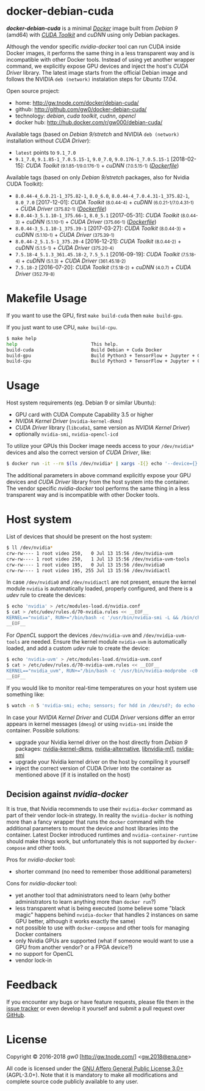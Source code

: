 docker-debian-cuda
==================

***docker-debian-cuda*** is a minimal [*Docker*](http://www.docker.com/) image built from *Debian 9* (amd64) with [*CUDA Toolkit*](http://developer.nvidia.com/cuda-toolkit) and *cuDNN* using only Debian packages.

Although the vendor specific *nvidia-docker* tool can run CUDA inside Docker images, it performs the same thing in a less transparent way and is incompatible with other Docker tools. Instead of using yet another wrapper command, we explicitly expose GPU devices and inject the host's *CUDA Driver* library. The latest image starts from the official Debian image and follows the NVIDIA `deb (network)` instalation steps for *Ubuntu 17.04*.

Open source project:

- <i class="fa fa-fw fa-home"></i> home: <http://gw.tnode.com/docker/debian-cuda/>
- <i class="fa fa-fw fa-github-square"></i> github: <http://github.com/gw0/docker-debian-cuda/>
- <i class="fa fa-fw fa-laptop"></i> technology: *debian*, *cuda toolkit*, *cudnn*, *opencl*
- <i class="fa fa-fw fa-database"></i> docker hub: <http://hub.docker.com/r/gw000/debian-cuda/>

Available tags (based on *Debian 9/stretch* and NVIDIA `deb (network)` installation without *CUDA Driver*):

- `latest` points to `9.1_7.0`
- `9.1_7.0`, `9.1.85-1_7.0.5.15-1`, `9.0_7.0`, `9.0.176-1_7.0.5.15-1` [2018-02-15]: *CUDA Toolkit* <small>(9.1.85-1/9.0.176-1)</small> + *cuDNN* <small>(7.0.5.15-1)</small> ([*Dockerfile*](http://github.com/gw0/docker-debian-cuda/blob/master/Dockerfile))

Available tags (based on only *Debian 9/stretch* packages, also for Nvidia CUDA Toolkit):

- `8.0.44-4_6.0.21-1_375.82-1`, `8.0_6.0`, `8.0.44-4_7.0.4.31-1_375.82-1`, `8.0_7.0` [2017-12-01]: *CUDA Toolkit* <small>(8.0.44-4)</small> + *cuDNN* <small>(6.0.21-1/7.0.4.31-1)</small> + *CUDA Driver* <small>(375.82-1)</small> ([*Dockerfile*](http://github.com/gw0/docker-debian-cuda/blob/master/Dockerfile))
- `8.0.44-3_5.1.10-1_375.66-1`, `8.0_5.1` [2017-05-31]: *CUDA Toolkit* <small>(8.0.44-3)</small> + *cuDNN* <small>(5.1.10-1)</small> + *CUDA Driver* <small>(375.66-1)</small> ([*Dockerfile*](http://github.com/gw0/docker-debian-cuda/blob/master/Dockerfile))
- `8.0.44-3_5.1.10-1_375.39-1` [2017-03-27]: *CUDA Toolkit* <small>(8.0.44-3)</small> + *cuDNN* <small>(5.1.10-1)</small> + *CUDA Driver* <small>(375.39-1)</small>
- `8.0.44-2_5.1.5-1_375.20-4` [2016-12-21]: *CUDA Toolkit* <small>(8.0.44-2)</small> + *cuDNN* <small>(5.1.5-1)</small> + *CUDA Driver* <small>(375.20-4)</small>
- `7.5.18-4_5.1.3_361.45.18-2`, `7.5_5.1` [2016-09-19]: *CUDA Toolkit* <small>(7.5.18-4)</small> + *cuDNN* <small>(5.1.3)</small> + *CUDA Driver* <small>(361.45.18-2)</small>
- `7.5.18-2` [2016-07-20]: *CUDA Toolkit* <small>(7.5.18-2)</small> + *cuDNN* <small>(4.0.7)</small> + *CUDA Driver* <small>(352.79-8)</small>


Makefile Usage
==============

If you want to use the GPU, first `make build-cuda` then `make build-gpu`.

If you just want to use CPU, `make build-cpu`.

```bash
$ make help
help                           This help.
build-cuda                     Build Debian + Cuda Docker
build-gpu                      Build Python3 + TensorFlow + Jupyter + GPU Docker
build-cpu                      Build Python3 + TensorFlow + Jupyter + CPU Docker
```


Usage
=====

Host system requirements (eg. Debian 9 or similar Ubuntu):

- GPU card with CUDA Compute Capability 3.5 or higher
- *NVIDIA Kernel Driver* (`nvidia-kernel-dkms`)
- *CUDA Driver* library (`libcuda1`, same version as *NVIDIA Kernel Driver*)
- optionally `nvidia-smi`, `nvidia-opencl-icd`

To utilize your GPUs this Docker image needs access to your `/dev/nvidia*` devices and also the correct version of *CUDA Driver*, like:

```bash
$ docker run -it --rm $(ls /dev/nvidia* | xargs -I{} echo '--device={}') $(ls /usr/lib/x86_64-linux-gnu/{libcuda,libnvidia}* | xargs -I{} echo '-v {}:{}:ro') gw000/debian-cuda
```

The additional parameters in above command explicitly expose your GPU devices and *CUDA Driver* library from the host system into the container. The vendor specific *nvidia-docker* tool performs the same thing in a less transparent way and is incompatible with other Docker tools.


Host system
===========

List of devices that should be present on the host system:

```bash
$ ll /dev/nvidia*
crw-rw---- 1 root video 250,   0 Jul 13 15:56 /dev/nvidia-uvm
crw-rw---- 1 root video 250,   1 Jul 13 15:56 /dev/nvidia-uvm-tools
crw-rw---- 1 root video 195,   0 Jul 13 15:56 /dev/nvidia0
crw-rw---- 1 root video 195, 255 Jul 13 15:56 /dev/nvidiactl
```

In case `/dev/nvidia0` and `/dev/nvidiactl` are not present, ensure the kernel module `nvidia` is automatically loaded, properly configured, and there is a *udev* rule to create the devices:

```bash
$ echo 'nvidia' > /etc/modules-load.d/nvidia.conf
$ cat > /etc/udev/rules.d/70-nvidia.rules << __EOF__
KERNEL=="nvidia", RUN+="/bin/bash -c '/usr/bin/nvidia-smi -L && /bin/chmod 0660 /dev/nvidia* && /bin/chgrp video /dev/nvidia*'"
__EOF__
```

For *OpenCL* support the devices `/dev/nvidia-uvm` and `/dev/nvidia-uvm-tools` are needed. Ensure the kernel module `nvidia-uvm` is automatically loaded, and add a custom *udev* rule to create the device:

```bash
$ echo 'nvidia-uvm' > /etc/modules-load.d/nvidia-uvm.conf
$ cat > /etc/udev/rules.d/70-nvidia-uvm.rules << __EOF__
KERNEL=="nvidia_uvm", RUN+="/bin/bash -c '/usr/bin/nvidia-modprobe -c0 -u && /bin/chmod 0660 /dev/nvidia-uvm* && /bin/chgrp video /dev/nvidia-uvm*'"
__EOF__
```

If you would like to monitor real-time temperatures on your host system use something like:

```bash
$ watch -n 5 'nvidia-smi; echo; sensors; for hdd in /dev/sd?; do echo -n "$hdd  "; smartctl -A $hdd | grep Temperature_Celsius; done'
```

In case your *NVIDIA Kernel Driver* and *CUDA Driver* versions differ an error appears in kernel messages (`dmesg`) or using `nvidia-smi` inside the container. Possible solutions:

- upgrade your Nvidia kernel driver on the host directly from *Debian 9* packages: [nvidia-kernel-dkms](https://packages.debian.org/stretch/amd64/nvidia-kernel-dkms), [nvidia-alternative](https://packages.debian.org/stretch/amd64/nvidia-alternative), [libnvidia-ml1](https://packages.debian.org/stretch/amd64/libnvidia-ml1), [nvidia-smi](https://packages.debian.org/stretch/amd64/nvidia-smi)
- upgrade your Nvidia kernel driver on the host by compiling it yourself
- inject the correct version of CUDA Driver into the container as mentioned above (if it is installed on the host)


Decision against *nvidia-docker*
--------------------------------

It is true, that Nvidia recommends to use their `nvidia-docker` command as part of their vendor lock-in strategy. In reality the `nvidia-docker` is nothing more than a fancy wrapper that runs the `docker` command with the additional parameters to mount the device and host libraries into the container. Latest Docker introduced runtimes and `nvidia-container-runtime` should make things work, but unfortunately this is not supported by `docker-compose` and other tools.

Pros for *nvidia-docker* tool:

- shorter command (no need to remember those additional parameters)

Cons for *nvidia-docker* tool:

- yet another tool that administrators need to learn (why bother administrators to learn anything more than `docker run`?)
- less transparent what is being executed (some believe some "black magic" happens behind `nvidia-docker` that handles 2 instances on same GPU better, although it works exactly the same)
- not possible to use with `docker-compose` and other tools for managing Docker containers
- only Nvidia GPUs are supported (what if someone would want to use a GPU from another vendor? or a FPGA device?)
- no support for OpenCL
- vendor lock-in


Feedback
========

If you encounter any bugs or have feature requests, please file them in the [issue tracker](http://github.com/gw0/docker-debian-cuda/issues/) or even develop it yourself and submit a pull request over [GitHub](http://github.com/gw0/docker-debian-cuda/).


License
=======

Copyright &copy; 2016-2018 *gw0* [<http://gw.tnode.com/>] &lt;<gw.2018@ena.one>&gt;

All code is licensed under the [GNU Affero General Public License 3.0+](LICENSE_AGPL-3.0.txt) (AGPL-3.0+). Note that it is mandatory to make all modifications and complete source code publicly available to any user.
